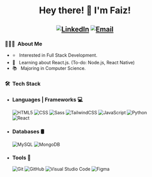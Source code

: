 <h1 align="center"> Hey there! 👋 I'm Faiz!</h1>
<h2 align="center">
<a href="https://www.linkedin.com/in/faiz-haji-ali-rahim/"><img alt="LinkedIn" src="https://img.shields.io/badge/LinkedIn-Faiz%20Rahim-blue?style=for-the-badge&logo=linkedin"></a>
<a href="mailto:faizuddin1280@gmail.com"><img alt="Email" src="https://img.shields.io/badge/Email-faizuddin1280@gmail.com-red?style=for-the-badge&logo=gmail"></a>
</h2>

<h3> 👨🏻‍💻 &nbsp;About Me </h3>

- ⭐️ &nbsp; Interested in Full Stack Development.
- 🤔 &nbsp; Learning about React.js. (To-do: Node.js, React Native)
- 📚 &nbsp; Majoring in Computer Science.

<h3> 🛠 &nbsp;Tech Stack</h3>

- ### Languages | Frameworks 💻 &nbsp;
  ![HTML5](https://img.shields.io/badge/HTML5-E34F26?style=for-the-badge&logo=html5&logoColor=white)
  ![CSS](https://img.shields.io/badge/CSS3-1572B6?style=for-the-badge&logo=css3&logoColor=white)
  ![Sass](https://img.shields.io/badge/Sass-CC6699?style=for-the-badge&logo=sass&logoColor=white)
  ![TailwindCSS](https://img.shields.io/badge/Tailwind_CSS-38B2AC?style=for-the-badge&logo=tailwind-css&logoColor=white)
  ![JavaScript](https://img.shields.io/badge/JavaScript-323330?style=for-the-badge&logo=javascript&logoColor=F7DF1E)
  ![Python](https://img.shields.io/badge/Python-FFD43B?style=for-the-badge&logo=python&logoColor=darkgreen)
  ![React](https://img.shields.io/badge/React-20232A?style=for-the-badge&logo=react&logoColor=61DAFB)

  
- ### Databases 🛢 &nbsp;
  ![MySQL](https://img.shields.io/badge/MySQL-00000F?style=for-the-badge&logo=mysql&logoColor=white)
  ![MongoDB](https://img.shields.io/badge/MongoDB-4EA94B?style=for-the-badge&logo=mongodb&logoColor=white)
 
- ### Tools 🔧 &nbsp;
  ![Git](https://img.shields.io/badge/Git-F05032?style=for-the-badge&logo=git&logoColor=white)
  ![GitHub](https://img.shields.io/badge/GitHub-100000?style=for-the-badge&logo=github&logoColor=white)
  ![Visual Studio Code](https://img.shields.io/badge/Visual_Studio_Code-0078D4?style=for-the-badge&logo=visual%20studio%20code&logoColor=white)
  ![Figma](https://img.shields.io/badge/Figma-F24E1E?style=for-the-badge&logo=figma&logoColor=white)

  
